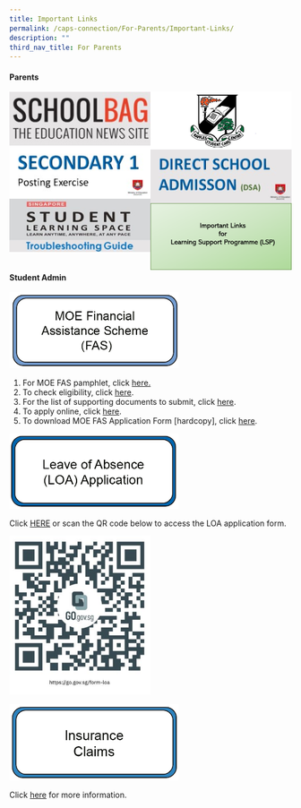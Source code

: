 ```yaml
---
title: Important Links
permalink: /caps-connection/For-Parents/Important-Links/
description: ""
third_nav_title: For Parents
---
```

#### Parents

<a href="https://www.schoolbag.edu.sg/"><img src="/images/Schoolbag.jpeg" 
     style="width:50%;float:left"></a>
		 
<a href="https://rafflesstudentcare.com/"><img src="/images/raffles.jpeg" 
     style="width:50%;float:right"></a>
		 
<a href="https://beta.moe.gov.sg/secondary/s1-posting/"><img src="/images/Sec1posting.jpeg" 
     style="width:50%;float:left"></a>
		 

<a href="https://beta.moe.gov.sg/secondary/dsa/"><img src="/images/DSA.jpeg" 
     style="width:50%;float:right"></a>
		 
<a href="https://static.learning.moe.edu.sg/UserGuide/login-troubleshooting.html"><img src="/images/SLS%20Troubleshooting%20Guide.jpeg" 
     style="width:50%;float:left"></a>
		 
<a href="https://docs.google.com/presentation/d/e/2PACX-1vR3BGx41jZr4Rvhf5mTlxcuA6jP8sUslkBnwAp6sQ2QmFISluU7ZiR75Em0futpQw/pub?start=false&loop=false&delayms=3000&slide=id.p1"><img src="/images/lsp.png" 
     style="width:50%;float:right"></a>
&nbsp;

#### Student Admin

<img src="/images/moe%20fas.png" 
     style="width:60%">
		 
1.  For MOE FAS pamphlet, click [here.](/files/MOE%20FAS%20pamphlet%20EL%20for%20schools.pdf)
2.  To check eligibility, click [here](https://www.moe.gov.sg/financial-matters/financial-assistance%20).
3.  For the list of supporting documents to submit, click [here](https://drive.google.com/file/d/1Izc-2CHsnbQdFof_oK2L0PUGDvy17OQ9/view?usp=sharing).
4.  To apply online, click [here](https://go.gov.sg/moe-efas).
5.  To download MOE FAS Application Form \[hardcopy\], click [here](/files/MOE%20FAS%20Application%20Form%20Sep%202022.pdf).

<img src="/images/loa.png" 
     style="width:60%">
		 
Click [HERE](https://form.gov.sg/#!/60fba258d0fde70012525a82) or scan the QR code below to access the LOA application form.


<img src="/images/LOA%20QR%20Code.jpeg" 
     style="width:50%">
		 
<img src="/images/insurance.png" 
     style="width:60%">
		 
Click [here](/files/Income%20Gp%20Insurance%20for%20Students%20-%20Form%20%20Product%20Fact%20Sheet%20Year%202023%20(002).pdf) for more information.